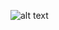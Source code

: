 ![alt text](https://travis-ci.com/rafsanjani/Numericals-Android.svg?token=65WwiWJdxPr2FAs6Lim2&branch=master)
